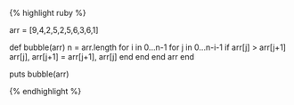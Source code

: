{% highlight ruby %}

arr = [9,4,2,5,2,5,6,3,6,1]


def bubble(arr)
    n = arr.length
    for i in 0...n-1
        for j in 0...n-i-1
            if arr[j] > arr[j+1]
                arr[j], arr[j+1] = arr[j+1], arr[j]
            end
        end
    end
    arr
end

puts bubble(arr)

{% endhighlight %}

